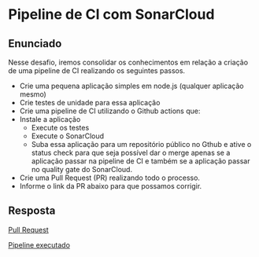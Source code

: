# Pipeline de CI com SonarCloud

## Enunciado

Nesse desafio, iremos consolidar os conhecimentos em relação a criação de uma pipeline de CI realizando os seguintes passos.

- Crie uma pequena aplicação simples em node.js (qualquer aplicação mesmo)
- Crie testes de unidade para essa aplicação
- Crie uma pipeline de CI utilizando o Github actions que:
- Instale a aplicação
    - Execute os testes
    - Execute o SonarCloud
    - Suba essa aplicação para um repositório público no Gthub e ative o status check para que seja possível dar o merge apenas se a aplicação passar na pipeline de CI e também se a aplicação passar no quality gate do SonarCloud.
- Crie uma Pull Request (PR) realizando todo o processo.
- Informe o link da PR abaixo para que possamos corrigir.

## Resposta
[Pull Request](https://github.com/lmarqs/curso-full-cycle-3-0/pull/9)

[Pipeline executado](https://github.com/lmarqs/curso-full-cycle-3-0/runs/8287296151?check_suite_focus=true)

